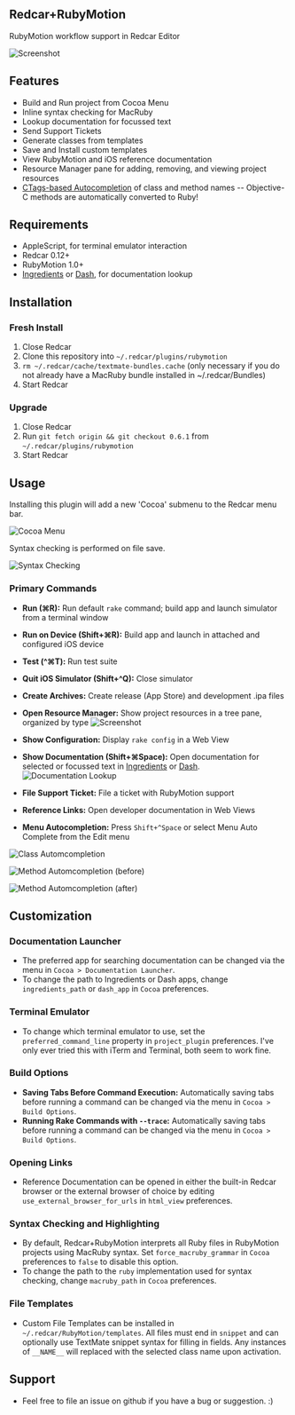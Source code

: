 Redcar+RubyMotion
-----------------

RubyMotion workflow support in Redcar Editor

![Screenshot](https://github.com/kattrali/redcar-rubymotion/raw/master/docs/redcar-rubymotion.jpg)

## Features

- Build and Run project from Cocoa Menu
- Inline syntax checking for MacRuby
- Lookup documentation for focussed text
- Send Support Tickets
- Generate classes from templates
- Save and Install custom templates
- View RubyMotion and iOS reference documentation
- Resource Manager pane for adding, removing, and viewing project resources
- [CTags-based Autocompletion](http://www.screencast.com/t/CGNWXexiRCvB) of class and method names -- Objective-C methods are automatically converted to Ruby!

## Requirements

- AppleScript, for terminal emulator interaction
- Redcar 0.12+
- RubyMotion 1.0+
- [Ingredients](http://fileability.net/ingredients/) or [Dash](http://kapeli.com/dash/), for documentation lookup

## Installation

### Fresh Install

1. Close Redcar
2. Clone this repository into `~/.redcar/plugins/rubymotion`
3. `rm ~/.redcar/cache/textmate-bundles.cache` (only necessary if you do not already have a MacRuby bundle installed in ~/.redcar/Bundles)
4. Start Redcar

### Upgrade

1. Close Redcar
2. Run `git fetch origin && git checkout 0.6.1` from `~/.redcar/plugins/rubymotion`
3. Start Redcar

## Usage

Installing this plugin will add a new 'Cocoa' submenu to the Redcar menu bar.

![Cocoa Menu](https://github.com/kattrali/redcar-rubymotion/raw/master/docs/Menubar.png)

Syntax checking is performed on file save.

![Syntax Checking](https://github.com/kattrali/redcar-rubymotion/raw/master/docs/syntax-checking.png)

### Primary Commands

- **Run (⌘R):** Run default `rake` command; build app and launch simulator from a terminal window

- **Run on Device (Shift+⌘R):** Build app and launch in attached and configured iOS device

- **Test (^⌘T):** Run test suite
- **Quit iOS Simulator (Shift+^Q):** Close simulator
- **Create Archives:** Create release (App Store) and development .ipa files
- **Open Resource Manager:** Show project resources in a tree pane, organized by type
![Screenshot](https://github.com/kattrali/redcar-rubymotion/raw/master/docs/resources.png)
- **Show Configuration:** Display `rake config` in a Web View
- **Show Documentation (Shift+⌘Space):** Open documentation for selected or focussed text in [Ingredients](http://fileability.net/ingredients/) or [Dash](http://kapeli.com/dash/).
![Documentation Lookup](https://github.com/kattrali/redcar-rubymotion/raw/master/docs/documentation-lookup.png)
- **File Support Ticket:** File a ticket with RubyMotion support
- **Reference Links:** Open developer documentation in Web Views
- **Menu Autocompletion:** Press `Shift+^Space` or select Menu Auto Complete from the Edit menu

![Class Automcompletion](https://github.com/kattrali/redcar-rubymotion/raw/master/docs/class-autocompletion.png)

![Method Automcompletion (before)](https://github.com/kattrali/redcar-rubymotion/raw/master/docs/method-autocompletion-before.png)

![Method Automcompletion (after)](https://github.com/kattrali/redcar-rubymotion/raw/master/docs/method-autocompletion-after.png)

## Customization

### Documentation Launcher

- The preferred app for searching documentation can be changed via the menu in `Cocoa > Documentation Launcher`.
- To change the path to Ingredients or Dash apps, change `ingredients_path` or `dash_app` in `Cocoa` preferences.

### Terminal Emulator

- To change which terminal emulator to use, set the `preferred_command_line` property in `project_plugin` preferences. I've only ever tried this with iTerm and Terminal, both seem to work fine.

### Build Options

- **Saving Tabs Before Command Execution:** Automatically saving tabs before running a command can be changed via the menu in `Cocoa > Build Options`.
- **Running Rake Commands with `--trace`:** Automatically saving tabs before running a command can be changed via the menu in `Cocoa > Build Options`.

### Opening Links

- Reference Documentation can be opened in either the built-in Redcar browser or the external browser of choice by editing `use_external_browser_for_urls` in `html_view` preferences.

### Syntax Checking and Highlighting

- By default, Redcar+RubyMotion interprets all Ruby files in RubyMotion projects using MacRuby syntax. Set `force_macruby_grammar` in `Cocoa` preferences to `false` to disable this option.
- To change the path to the `ruby` implementation used for syntax checking, change `macruby_path` in `Cocoa` preferences.

### File Templates

- Custom File Templates can be installed in `~/.redcar/RubyMotion/templates`. All files must end in `snippet` and can optionally use TextMate snippet syntax for filling in fields. Any instances of `__NAME__` will replaced with the selected class name upon activation.

## Support

- Feel free to file an issue on github if you have a bug or suggestion. :)